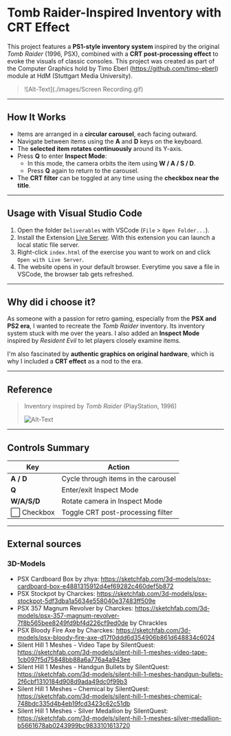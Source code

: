 # Tomb Raider-Inspired Inventory with CRT Effect

This project features a **PS1-style inventory system** inspired by the original *Tomb Raider* (1996, PSX), combined with a **CRT post-processing effect** to evoke the visuals of classic consoles. This project was created as part of the Computer Graphics hold by Timo Eberl (https://github.com/timo-eberl) module at HdM (Stuttgart Media University).

> ![Alt-Text](./images/Screen Recording.gif)

---

## How It Works

- Items are arranged in a **circular carousel**, each facing outward.
- Navigate between items using the **A** and **D** keys on the keyboard.
- The **selected item rotates continuously** around its Y-axis.
- Press **Q** to enter **Inspect Mode**:
  - In this mode, the camera orbits the item using **W / A / S / D**.
  - Press **Q** again to return to the carousel.
- The **CRT filter** can be toggled at any time using the **checkbox near the title**.

---

## Usage with Visual Studio Code

1. Open the folder `Deliverables` with VSCode (`File` > `Open Folder...`).
2. Install the Extension [Live Server](https://marketplace.visualstudio.com/items?itemName=ritwickdey.LiveServer). With this extension you can launch a local static file server.
3. Right-click `index.html` of the exercise you want to work on and click `Open with Live Server`.
4. The website opens in your default browser. Everytime you save a file in VSCode, the browser tab gets refreshed.

---

## Why did i choose it?

As someone with a passion for retro gaming, especially from the **PSX and PS2 era**, I wanted to recreate the *Tomb Raider* inventory. Its inventory system stuck with me over the years. I also added an **Inspect Mode** inspired by *Resident Evil* to let players closely examine items.

I'm also fascinated by **authentic graphics on original hardware**, which is why I included a **CRT effect** as a nod to the era.

---

## Reference

> Inventory inspired by *Tomb Raider* (PlayStation, 1996)
>
> ![Alt-Text](./images/inventory_tombraider.png)
---

## Controls Summary

| Key        | Action                                |
|------------|----------------------------------------|
| **A / D**  | Cycle through items in the carousel    |
| **Q**      | Enter/exit Inspect Mode                |
| **W/A/S/D**| Rotate camera in Inspect Mode          |
| ⬜ Checkbox| Toggle CRT post-processing filter       |

---

## External sources

### 3D-Models
- PSX Cardboard Box by zhya: https://sketchfab.com/3d-models/psx-cardboard-box-e4881315912d4ef69282c460def5b872 
- PSX Stockpot by Charckes: https://sketchfab.com/3d-models/psx-stockpot-5df3dba1a5634e558040e37483ff509e 
- PSX 357 Magnum Revolver by Charckes: https://sketchfab.com/3d-models/psx-357-magnum-revolver-7f8b565bee8249fd9bf4d226cf9ed0de by Chrackles
- PSX Bloody Fire Axe by Charckes: https://sketchfab.com/3d-models/psx-bloody-fire-axe-d17f0ddd6d354906b861d648834c6024
- Silent Hill 1 Meshes - Video Tape by SilentQuest: https://sketchfab.com/3d-models/silent-hill-1-meshes-video-tape-1cb097f5d75848bb88a6a776a4a943ee
- Silent Hill 1 Meshes - Handgun Bullets by SilentQuest: https://sketchfab.com/3d-models/silent-hill-1-meshes-handgun-bullets-2f6cbf1310184d908d9ada49dc0f99b3
- Silent Hill 1 Meshes – Chemical by SilentQuest: https://sketchfab.com/3d-models/silent-hill-1-meshes-chemical-748bdc335d4b4eb19fcd3423c62c51db
- Silent Hill 1 Meshes - Silver Medallion by SilentQuest: https://sketchfab.com/3d-models/silent-hill-1-meshes-silver-medallion-b5661678ab0243999bc9833101613720